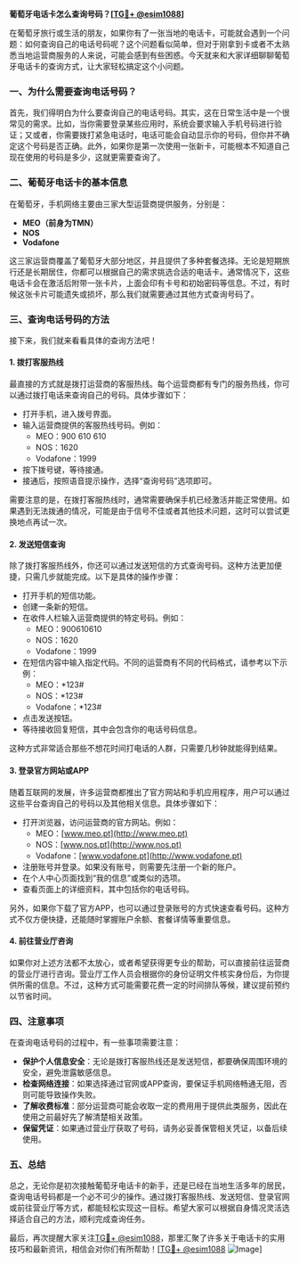 **葡萄牙电话卡怎么查询号码？[[TG💪+ @esim1088](https://t.me/s/esim1088)]**

在葡萄牙旅行或生活的朋友，如果你有了一张当地的电话卡，可能就会遇到一个问题：如何查询自己的电话号码呢？这个问题看似简单，但对于刚拿到卡或者不太熟悉当地运营商服务的人来说，可能会感到有些困惑。今天就来和大家详细聊聊葡萄牙电话卡的查询方式，让大家轻松搞定这个小问题。

### **一、为什么需要查询电话号码？**

首先，我们得明白为什么要查询自己的电话号码。其实，这在日常生活中是一个很常见的需求。比如，当你需要登录某些应用时，系统会要求输入手机号码进行验证；又或者，你需要拨打紧急电话时，电话可能会自动显示你的号码，但你并不确定这个号码是否正确。此外，如果你是第一次使用一张新卡，可能根本不知道自己现在使用的号码是多少，这就更需要查询了。

### **二、葡萄牙电话卡的基本信息**

在葡萄牙，手机网络主要由三家大型运营商提供服务，分别是：

- **MEO（前身为TMN）**
- **NOS**
- **Vodafone**

这三家运营商覆盖了葡萄牙大部分地区，并且提供了多种套餐选择。无论是短期旅行还是长期居住，你都可以根据自己的需求挑选合适的电话卡。通常情况下，这些电话卡会在激活后附带一张卡片，上面会印有卡号和初始密码等信息。不过，有时候这张卡片可能遗失或损坏，那么我们就需要通过其他方式查询号码了。

### **三、查询电话号码的方法**

接下来，我们就来看看具体的查询方法吧！

#### **1. 拨打客服热线**

最直接的方式就是拨打运营商的客服热线。每个运营商都有专门的服务热线，你可以通过拨打电话来查询自己的号码。具体步骤如下：

- 打开手机，进入拨号界面。
- 输入运营商提供的客服热线号码。例如：
  - MEO：900 610 610
  - NOS：1620
  - Vodafone：1999
- 按下拨号键，等待接通。
- 接通后，按照语音提示操作，选择“查询号码”选项即可。

需要注意的是，在拨打客服热线时，通常需要确保手机已经激活并能正常使用。如果遇到无法拨通的情况，可能是由于信号不佳或者其他技术问题，这时可以尝试更换地点再试一次。

#### **2. 发送短信查询**

除了拨打客服热线外，你还可以通过发送短信的方式查询号码。这种方法更加便捷，只需几步就能完成。以下是具体的操作步骤：

- 打开手机的短信功能。
- 创建一条新的短信。
- 在收件人栏输入运营商提供的特定号码。例如：
  - MEO：900610610
  - NOS：1620
  - Vodafone：1999
- 在短信内容中输入指定代码。不同的运营商有不同的代码格式，请参考以下示例：
  - MEO：*123#
  - NOS：*123#
  - Vodafone：*123#
- 点击发送按钮。
- 等待接收回复短信，其中会包含你的电话号码信息。

这种方式非常适合那些不想花时间打电话的人群，只需要几秒钟就能得到结果。

#### **3. 登录官方网站或APP**

随着互联网的发展，许多运营商都推出了官方网站和手机应用程序，用户可以通过这些平台查询自己的号码以及其他相关信息。具体步骤如下：

- 打开浏览器，访问运营商的官方网站。例如：
  - MEO：[www.meo.pt](http://www.meo.pt)
  - NOS：[www.nos.pt](http://www.nos.pt)
  - Vodafone：[www.vodafone.pt](http://www.vodafone.pt)
- 注册账号并登录。如果没有账号，则需要先注册一个新的账户。
- 在个人中心页面找到“我的信息”或类似的选项。
- 查看页面上的详细资料，其中包括你的电话号码。

另外，如果你下载了官方APP，也可以通过登录账号的方式快速查看号码。这种方式不仅方便快捷，还能随时掌握账户余额、套餐详情等重要信息。

#### **4. 前往营业厅咨询**

如果你对上述方法都不太放心，或者希望获得更专业的帮助，可以直接前往运营商的营业厅进行咨询。营业厅工作人员会根据你的身份证明文件核实身份后，为你提供所需的信息。不过，这种方式可能需要花费一定的时间排队等候，建议提前预约以节省时间。

### **四、注意事项**

在查询电话号码的过程中，有一些事项需要注意：

- **保护个人信息安全**：无论是拨打客服热线还是发送短信，都要确保周围环境的安全，避免泄露敏感信息。
- **检查网络连接**：如果选择通过官网或APP查询，要保证手机网络畅通无阻，否则可能导致操作失败。
- **了解收费标准**：部分运营商可能会收取一定的费用用于提供此类服务，因此在使用之前最好先了解清楚相关政策。
- **保留凭证**：如果通过营业厅获取了号码，请务必妥善保管相关凭证，以备后续使用。

### **五、总结**

总之，无论你是初次接触葡萄牙电话卡的新手，还是已经在当地生活多年的居民，查询电话号码都是一个必不可少的操作。通过拨打客服热线、发送短信、登录官网或前往营业厅等方式，都能轻松实现这一目标。希望大家可以根据自身情况灵活选择适合自己的方法，顺利完成查询任务。

最后，再次提醒大家关注[TG💪+ @esim1088](https://t.me/s/esim1088)，那里汇聚了许多关于电话卡的实用技巧和最新资讯，相信会对你们有所帮助！[[TG💪+ @esim1088](https://t.me/s/esim1088) ![Image](https://i.postimg.cc/4NQfJmqS/Snipaste-2025-05-13-00-14-12.png)]